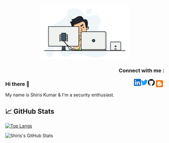 <p align="center">
  <img src="https://github.com/shiriskumar/shiriskumar/blob/main/Resources/me.gif" width="280px"/>
</p>

<h3 align="right">Connect with me :</h3>
<a href="https://shiriskumar.blogspot.com/">
  <img align="right" alt="Shiris Kumar - Blogspot" width="30px" src="https://github.com/shiriskumar/shiriskumar/blob/main/Resources/blogger.svg"/>
</a>
<a href="https://github.com/shiriskumar">
  <img align="right" alt="Shiris Kumar - Github" width="22px" src="https://github.com/shiriskumar/shiriskumar/blob/main/Resources/github.svg"/>
</a>
<a href="https://twitter.com/shiris_kumar">
  <img align="right" alt="Shiris Kumar - Twitter" width="22px" src="https://github.com/shiriskumar/shiriskumar/blob/main/Resources/twitter.svg"/>
</a>
<a href="https://in.linkedin.com/in/shiriskumar">
  <img align="right" alt="Shiris Kumar - LinkedIn" width="22px" src="https://github.com/shiriskumar/shiriskumar/blob/main/Resources/linkedin.svg"/>
</a>



### Hi there 👋
My name is Shiris Kumar & I'm a security enthusiast. 



## &#x1f4c8; GitHub Stats

[![Top Langs](https://github-readme-stats.vercel.app/api/top-langs/?username=shiriskumar&langs_count=10&layout=compact)](https://github.com/shiriskumar/)

![Shiris's GitHub Stats](https://github-readme-stats.vercel.app/api?username=shiriskumar&include_all_commits=true)
